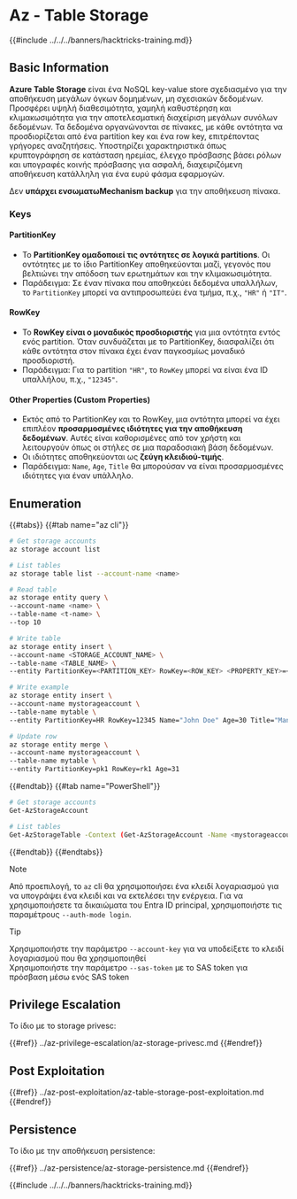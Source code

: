 # Az - Table Storage

{{#include ../../../banners/hacktricks-training.md}}

## Basic Information

**Azure Table Storage** είναι ένα NoSQL key-value store σχεδιασμένο για την αποθήκευση μεγάλων όγκων δομημένων, μη σχεσιακών δεδομένων. Προσφέρει υψηλή διαθεσιμότητα, χαμηλή καθυστέρηση και κλιμακωσιμότητα για την αποτελεσματική διαχείριση μεγάλων συνόλων δεδομένων. Τα δεδομένα οργανώνονται σε πίνακες, με κάθε οντότητα να προσδιορίζεται από ένα partition key και ένα row key, επιτρέποντας γρήγορες αναζητήσεις. Υποστηρίζει χαρακτηριστικά όπως κρυπτογράφηση σε κατάσταση ηρεμίας, έλεγχο πρόσβασης βάσει ρόλων και υπογραφές κοινής πρόσβασης για ασφαλή, διαχειριζόμενη αποθήκευση κατάλληλη για ένα ευρύ φάσμα εφαρμογών.

Δεν **υπάρχει ενσωματωMechanism backup** για την αποθήκευση πίνακα.

### Keys

#### **PartitionKey**

- Το **PartitionKey ομαδοποιεί τις οντότητες σε λογικά partitions**. Οι οντότητες με το ίδιο PartitionKey αποθηκεύονται μαζί, γεγονός που βελτιώνει την απόδοση των ερωτημάτων και την κλιμακωσιμότητα.
- Παράδειγμα: Σε έναν πίνακα που αποθηκεύει δεδομένα υπαλλήλων, το `PartitionKey` μπορεί να αντιπροσωπεύει ένα τμήμα, π.χ., `"HR"` ή `"IT"`.

#### **RowKey**

- Το **RowKey είναι ο μοναδικός προσδιοριστής** για μια οντότητα εντός ενός partition. Όταν συνδυάζεται με το PartitionKey, διασφαλίζει ότι κάθε οντότητα στον πίνακα έχει έναν παγκοσμίως μοναδικό προσδιοριστή.
- Παράδειγμα: Για το partition `"HR"`, το `RowKey` μπορεί να είναι ένα ID υπαλλήλου, π.χ., `"12345"`.

#### **Other Properties (Custom Properties)**

- Εκτός από το PartitionKey και το RowKey, μια οντότητα μπορεί να έχει επιπλέον **προσαρμοσμένες ιδιότητες για την αποθήκευση δεδομένων**. Αυτές είναι καθορισμένες από τον χρήστη και λειτουργούν όπως οι στήλες σε μια παραδοσιακή βάση δεδομένων.
- Οι ιδιότητες αποθηκεύονται ως **ζεύγη κλειδιού-τιμής**.
- Παράδειγμα: `Name`, `Age`, `Title` θα μπορούσαν να είναι προσαρμοσμένες ιδιότητες για έναν υπάλληλο.

## Enumeration

{{#tabs}}
{{#tab name="az cli"}}
```bash
# Get storage accounts
az storage account list

# List tables
az storage table list --account-name <name>

# Read table
az storage entity query \
--account-name <name> \
--table-name <t-name> \
--top 10

# Write table
az storage entity insert \
--account-name <STORAGE_ACCOUNT_NAME> \
--table-name <TABLE_NAME> \
--entity PartitionKey=<PARTITION_KEY> RowKey=<ROW_KEY> <PROPERTY_KEY>=<PROPERTY_VALUE>

# Write example
az storage entity insert \
--account-name mystorageaccount \
--table-name mytable \
--entity PartitionKey=HR RowKey=12345 Name="John Doe" Age=30 Title="Manager"

# Update row
az storage entity merge \
--account-name mystorageaccount \
--table-name mytable \
--entity PartitionKey=pk1 RowKey=rk1 Age=31
```
{{#endtab}}
{{#tab name="PowerShell"}}
```bash
# Get storage accounts
Get-AzStorageAccount

# List tables
Get-AzStorageTable -Context (Get-AzStorageAccount -Name <mystorageaccount> -ResourceGroupName <ResourceGroupName>).Context
```
{{#endtab}}
{{#endtabs}}

> [!NOTE]
> Από προεπιλογή, το `az` cli θα χρησιμοποιήσει ένα κλειδί λογαριασμού για να υπογράψει ένα κλειδί και να εκτελέσει την ενέργεια. Για να χρησιμοποιήσετε τα δικαιώματα του Entra ID principal, χρησιμοποιήστε τις παραμέτρους `--auth-mode login`.

> [!TIP]
> Χρησιμοποιήστε την παράμετρο `--account-key` για να υποδείξετε το κλειδί λογαριασμού που θα χρησιμοποιηθεί\
> Χρησιμοποιήστε την παράμετρο `--sas-token` με το SAS token για πρόσβαση μέσω ενός SAS token

## Privilege Escalation

Το ίδιο με το storage privesc:

{{#ref}}
../az-privilege-escalation/az-storage-privesc.md
{{#endref}}

## Post Exploitation

{{#ref}}
../az-post-exploitation/az-table-storage-post-exploitation.md
{{#endref}}

## Persistence

Το ίδιο με την αποθήκευση persistence:

{{#ref}}
../az-persistence/az-storage-persistence.md
{{#endref}}

{{#include ../../../banners/hacktricks-training.md}}
